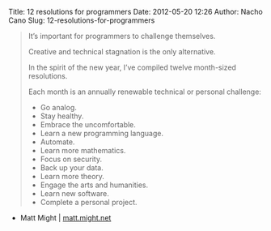 Title: 12 resolutions for programmers
Date: 2012-05-20 12:26
Author: Nacho Cano
Slug: 12-resolutions-for-programmers

> It’s important for programmers to challenge themselves.
>
> Creative and technical stagnation is the only alternative.
>
> In the spirit of the new year, I’ve compiled twelve month-sized
> resolutions.
>
> Each month is an annually renewable technical or personal challenge:
>
> -   Go analog.
> -   Stay healthy.
> -   Embrace the uncomfortable.
> -   Learn a new programming language.
> -   Automate.
> -   Learn more mathematics.
> -   Focus on security.
> -   Back up your data.
> -   Learn more theory.
> -   Engage the arts and humanities.
> -   Learn new software.
> -   Complete a personal project.

- Matt Might | [matt.might.net][]

  [matt.might.net]: http://matt.might.net/articles/programmers-resolutions/
    "12 resolutions for programmers"
